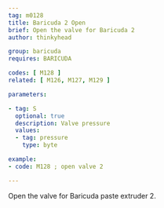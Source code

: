 ```yaml
---
tag: m0128
title: Baricuda 2 Open
brief: Open the valve for Baricuda 2
author: thinkyhead

group: baricuda
requires: BARICUDA

codes: [ M128 ]
related: [ M126, M127, M129 ]

parameters:

- tag: S
  optional: true
  description: Valve pressure
  values:
  - tag: pressure
    type: byte

example:
- code: M128 ; open valve 2

---
```


Open the valve for Baricuda paste extruder 2.
